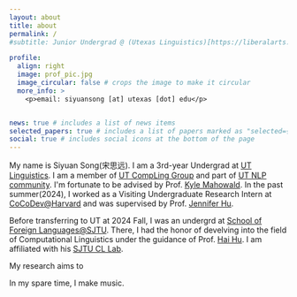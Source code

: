 ```yaml
---
layout: about
title: about
permalink: /
#subtitle: Junior Undergrad @ (Utexas Linguistics)[https://liberalarts.utexas.edu/linguistics/]. Address. Contacts. Motto. Etc.

profile:
  align: right
  image: prof_pic.jpg
  image_circular: false # crops the image to make it circular
  more_info: >
    <p>email: siyuansong [at] utexas [dot] edu</p>


news: true # includes a list of news items
selected_papers: true # includes a list of papers marked as "selected={true}"
social: true # includes social icons at the bottom of the page
---
```


My name is Siyuan Song(宋思远). I am a 3rd-year Undergrad at [UT Linguistics](https://liberalarts.utexas.edu/linguistics/). I am a member of [UT CompLing Group](https://sites.utexas.edu/compling/) and part of [UT NLP community](https://www.nlp.utexas.edu/). I'm fortunate to be advised by Prof. [Kyle Mahowald](https://mahowak.github.io/). In the past summer(2024), I worked as a Visiting Undergraduate Research Intern at [CoCoDev@Harvard](https://www.cocodev.org/) and was supervised by Prof. [Jennifer Hu](https://jennhu.github.io/).

Before transferring to UT at 2024 Fall, I was an undergrd at [School of Foreign Languages@SJTU](https://sfl.sjtu.edu.cn/en/). 
There, I had the honor of develving into the field of Computational Linguistics under the guidance of Prof. [Hai Hu](https://huhailinguist.github.io/). I am affiliated with his [SJTU CL Lab](https://huhailinguist.github.io/lab/).

My research aims to 

In my spare time, I make music.